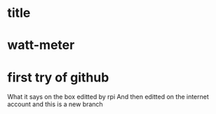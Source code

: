 # title
# watt-meter
# first try of github
What it says on the box
editted by rpi
And then editted on the internet account
and this is a new branch
